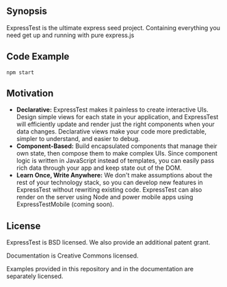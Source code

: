 ## Synopsis
ExpressTest is the ultimate express seed project. Containing everything you need get up and running with pure express.js
## Code Example

`npm start`
## Motivation

* **Declarative:** ExpressTest makes it painless to create interactive UIs. Design simple views for each state in your application, and ExpressTest will efficiently update and render just the right components when your data changes. Declarative views make your code more predictable, simpler to understand, and easier to debug.
* **Component-Based:** Build encapsulated components that manage their own state, then compose them to make complex UIs. Since component logic is written in JavaScript instead of templates, you can easily pass rich data through your app and keep state out of the DOM.
* **Learn Once, Write Anywhere:** We don't make assumptions about the rest of your technology stack, so you can develop new features in ExpressTest without rewriting existing code. ExpressTest can also render on the server using Node and power mobile apps using ExpressTestMobile (coming soon).

## License
ExpressTest is BSD licensed. We also provide an additional patent grant.

Documentation is Creative Commons licensed.

Examples provided in this repository and in the documentation are separately licensed.
